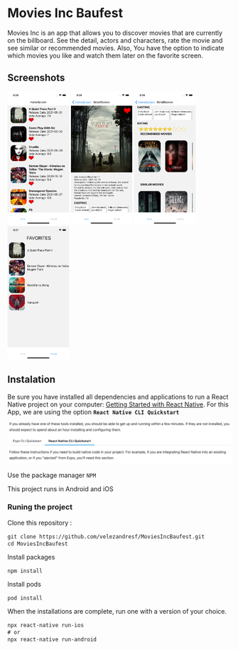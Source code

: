 # Movies Inc Baufest

Movies Inc is an app that allows you to discover movies that are currently on the billboard. See the detail, actors and characters, rate the movie and see similar or recommended movies. Also, You have the option to indicate which movies you like and watch them later on the favorite screen.

## Screenshots
<img src="/docs/screenshots/home.png" alt="Home Screen with Now Playing movies" height="300"/>
<img src="/docs/screenshots/details.png" alt="Detail Screen with the movie detail information" height="300"/>
<img src="/docs/screenshots/recomended-similar.png" alt="Detail Screen with recomended and similar movies" height="300"/>
<img src="/docs/screenshots/favorites.png" alt="Favorite Screen" height="300"/>

## Instalation
Be sure you have installed all dependencies and applications to run a React Native project on your computer: [Getting Started with React Native](https://reactnative.dev/docs/environment-setup).  For this App, we are using the option **`React Native CLI Quickstart`**

<img src="/docs/ReactnativeCLIquickstart.png" alt="React Native CLI Quickstart"/>

Use the package manager `NPM` 

This project runs in Android and iOS

### Runing the project

Clone this repository :
```
git clone https://github.com/velezandresf/MoviesIncBaufest.git
cd MoviesIncBaufest
```
Install packages

```
npm install
```

Install pods

```
pod install
```

When the installations are complete, run one with a version of your choice.

```
npx react-native run-ios
# or
npx react-native run-android
```
